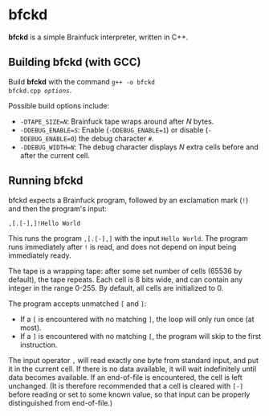 # bfckd

**bfckd** is a simple Brainfuck interpreter, written in C++.

## Building bfckd (with GCC)

Build **bfckd** with the command <code>g++ -o bfckd bfckd.cpp *options*</code>.

Possible build options include:

 * <code>-DTAPE_SIZE=*N*</code>: Brainfuck tape wraps around after *N* bytes.
 * <code>-DDEBUG_ENABLE=*S*</code>: Enable (`-DDEBUG_ENABLE=1`) or disable (`-DDEBUG_ENABLE=0`) the debug character `#`.
 * <code>-DDEBUG_WIDTH=*N*</code>: The debug character displays *N* extra cells before and after the current cell.

## Running bfckd

bfckd expects a Brainfuck program, followed by an exclamation mark (`!`) and then the program's input:

    ,[.[-],]!Hello World

This runs the program `,[.[-],]` with the input `Hello World`. The program runs immediately after `!` is read, and does
not depend on input being immediately ready.

The tape is a wrapping tape: after some set number of cells (65536 by default), the tape repeats. Each cell is 8 bits
wide, and can contain any integer in the range 0-255. By default, all cells are initialized to 0.

The program accepts unmatched `[` and `]`:

 * If a `[` is encountered with no matching `]`, the loop will only run once (at most).
 * If a `]` is encountered with no matching `[`, the program will skip to the first instruction.

The input operator `,` will read exactly one byte from standard input, and put it in the current cell. If there is no data
available, it will wait indefinitely until data becomes available. If an end-of-file is encountered, the cell is
left unchanged. (It is therefore recommended that a cell is cleared with `[-]` before reading or set to some known value,
so that input can be properly distinguished from end-of-file.)
